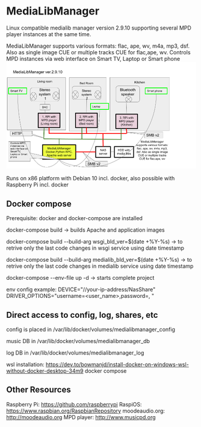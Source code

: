 # MediaLibManager
Linux compatible medialib manager version 2.9.10 supporting several MPD player instances at the same time.

MediaLibManager supports various formats: flac, ape, wv, m4a, mp3, dsf. Also as single image CUE or multiple tracks CUE for flac,ape, wv.
Controls MPD instances via web interface on Smart TV, Laptop or Smart phone
![MediaLibManager](/data/MediaLibManager.png)

Runs on x86 platform with Debian 10 incl. docker, also possible with Raspberry Pi incl. docker
## Docker compose
Prerequisite: docker and docker-compose are installed

  docker-compose build -> builds Apache and application images

  docker-compose build --build-arg wsgi_bld_ver=$(date +%Y-%s) -> to retrive only the last code changes in wsgi service using date timestamp

  docker-compose build --build-arg medialib_bld_ver=$(date +%Y-%s) -> to retrive only the last code changes in medialib service using date timestamp

  docker-compose --env-file <path to docker-compose env file>  up -d -> starts complete project

  env config example:
    DEVICE="//your-ip-address/NasShare"
    DRIVER_OPTIONS="username=<user_name>,password=<password>, <your SMB device connection options>"



## Direct access to config, log, shares, etc
config is placed in /var/lib/docker/volumes/medialibmanager_config

music DB in /var/lib/docker/volumes/medialibmanager_db

log DB in /var/lib/docker/volumes/medialibmanager_log

wsl installation:
https://dev.to/bowmanjd/install-docker-on-windows-wsl-without-docker-desktop-34m9
docker compose 




## Other Resources
Raspberry Pi: https://github.com/raspberrypi
RaspiOS: https://www.raspbian.org/RaspbianRepository
moodeaudio.org: http://moodeaudio.org
MPD player: http://www.musicpd.org

